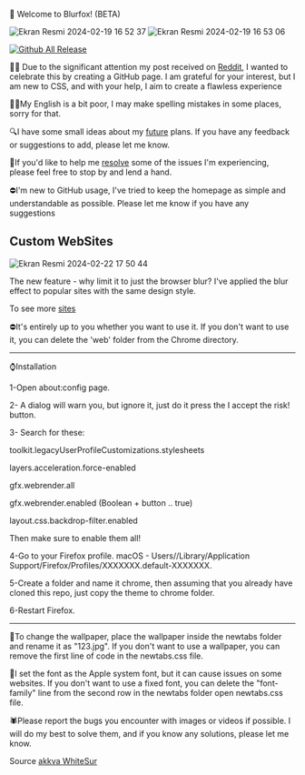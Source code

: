 🚀 Welcome to Blurfox! (BETA)

![Ekran Resmi 2024-02-19 16 52 37](https://github.com/safak45xx/Blurfox-MacOS-/assets/141409983/327a594c-4fac-4675-8ffe-f6812112e852)
![Ekran Resmi 2024-02-19 16 53 06](https://github.com/safak45xx/Blurfox-MacOS-/assets/141409983/01030bf7-6a0f-4986-a4ea-de0b3ce5104f)


                  
  [![Github All Release](https://img.shields.io/github/downloads/safak45xx/Blurfox-MacOS-/total.svg)]()  
 


👍🏻 Due to the significant attention my post received on [Reddit](https://www.reddit.com/r/FirefoxCSS/comments/1au0bw0/blurfox/), I wanted to celebrate this by creating a GitHub page. I am grateful for your interest, but I am new to CSS, and with your help, I aim to create a flawless experience

🙌🏻My English is a bit poor, I may make spelling mistakes in some places, sorry for that.

🔍I have some small ideas about my [future](https://github.com/safak45xx/Blurfox-MacOS-/issues/2) plans. If you have any feedback or suggestions to add, please let me know.

🔴If you'd like to help me [resolve](https://github.com/safak45xx/Blurfox-MacOS-/issues/4) some of the issues I'm experiencing, please feel free to stop by and lend a hand.

⛔️I'm new to GitHub usage, I've tried to keep the homepage as simple and understandable as possible. Please let me know if you have any suggestions


Custom WebSites
------------------
![Ekran Resmi 2024-02-22 17 50 44](https://github.com/safak45xx/Blurfox-MacOS-/assets/141409983/ab941290-004e-47c1-b6fa-2f7dda98179c)

The new feature - why limit it to just the browser blur? I've applied the blur effect to popular sites with the same design style.

To see more [sites](https://github.com/safak45xx/Blurfox-MacOS-/blob/main/Custom-Websites.md)

⛔️It's entirely up to you whether you want to use it. If you don't want to use it, you can delete the 'web' folder from the Chrome directory.


------------------
⌚️Installation

1-Open about:config page.

2- A dialog will warn you, but ignore it, just do it press the I accept the risk! button.

3- Search for these:

  toolkit.legacyUserProfileCustomizations.stylesheets
  
  layers.acceleration.force-enabled
  
  gfx.webrender.all 
  
  gfx.webrender.enabled (Boolean + button .. true)
  
  layout.css.backdrop-filter.enabled

Then make sure to enable them all!

4-Go to your Firefox profile.
macOS - Users/<USERNAME>/Library/Application Support/Firefox/Profiles/XXXXXXX.default-XXXXXXX.

5-Create a folder and name it chrome, then assuming that you already have cloned this repo, just copy the theme to chrome folder.

6-Restart Firefox.

------------------

🌄To change the wallpaper, place the wallpaper inside the  newtabs folder and rename it as "123.jpg". If you don't want to use a wallpaper, you can remove the first line of code in the newtabs.css file.

📄I set the font as the Apple system font, but it can cause issues on some websites. If you don't want to use a fixed font, you can delete the "font-family" line from the second row in the newtabs folder open newtabs.css file.

🕷️Please report the bugs you encounter with images or videos if possible. I will do my best to solve them, and if you know any solutions, please let me know.

Source
[akkva WhiteSur](https://github.com/akkva/WhiteSur-firefox-theme-monterey)
